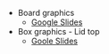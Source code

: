 * Board graphics
  * [Google Slides](https://docs.google.com/presentation/d/1CuavxPjrUEOc8iZ46MieCSuPEhfBN1TTb5DFC6aqxEQ/edit?usp=sharing)
* Box graphics - Lid top
  * [Goole Slides](https://docs.google.com/presentation/d/1dH9VTW_Haa8KTtNncC5eEKQzj0W93y4pXjFD2IKwSxs/edit?usp=sharing)
  
